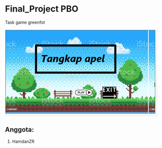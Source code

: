 # Final_Project PBO
Task game greenfot 

![image](https://github.com/Hmdnzr/FP_gf_PBO/blob/66e3c6508f42681e21f5ea5a52e5305a149285be/Images/Beranda.PNG)

## Anggota:
1. HamdanZR

